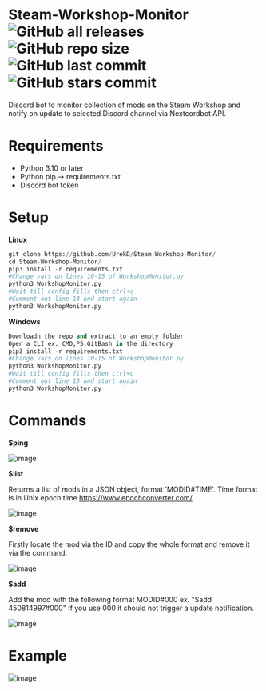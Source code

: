 # Steam-Workshop-Monitor<br />![GitHub all releases](https://img.shields.io/github/downloads/UrekD/Steam-Workshop-Monitor/total?style=for-the-badge) ![GitHub repo size](https://img.shields.io/github/repo-size/UrekD/Steam-Workshop-Monitor?style=for-the-badge) ![GitHub last commit](https://img.shields.io/github/last-commit/UrekD/Steam-Workshop-Monitor?style=for-the-badge) ![GitHub stars commit](https://img.shields.io/github/stars/UrekD/Steam-Workshop-Monitor?style=for-the-badge)

Discord bot to monitor collection of mods on the Steam Workshop and notify on update to selected Discord channel via Nextcordbot API.
# Requirements

- Python 3.10 or later
- Python pip -> requirements.txt
- Discord bot token
# Setup
**Linux**
```py
git clone https://github.com/UrekD/Steam-Workshop-Monitor/
cd Steam-Workshop-Monitor/
pip3 install -r requirements.txt
#Change vars on lines 10-15 of WorkshopMonitor.py
python3 WorkshopMonitor.py
#Wait till config fills then ctrl+c
#Comment out line 13 and start again
python3 WorkshopMonitor.py
```
**Windows**
```py
Downloadn the repo and extract to an empty folder
Open a CLI ex. CMD,PS,GitBash in the directory
pip3 install -r requirements.txt
#Change vars on lines 10-15 of WorkshopMonitor.py
python3 WorkshopMonitor.py
#Wait till config fills then ctrl+c
#Comment out line 13 and start again
python3 WorkshopMonitor.py
```
# Commands
**$ping**

![image](https://user-images.githubusercontent.com/38784343/140180871-9647cb59-8bdd-4af5-bccf-f7864e572628.png)

**$list**

Returns a list of mods in a JSON object, format 'MODID#TIME'.
Time format is in Unix epoch time https://www.epochconverter.com/

![image](https://user-images.githubusercontent.com/38784343/140181008-43802124-4154-461f-ad78-50a2a69f9425.png)

**$remove**

Firstly locate the mod via the ID and copy the whole format and remove it via the command.

![image](https://user-images.githubusercontent.com/38784343/140181570-7d4b4d49-3468-4919-9571-febe9ccd0ad8.png)

**$add**

Add the mod with the following format MODID#000 ex. "$add 450814997#000"
If you use 000 it should not trigger a update notification.

![image](https://user-images.githubusercontent.com/38784343/140181637-731a1a32-6538-406e-8fcc-0e5eb925c143.png)

# Example

![image](https://user-images.githubusercontent.com/38784343/140175801-4395f62c-a4bf-4de5-9f50-59e4909336a2.png)
